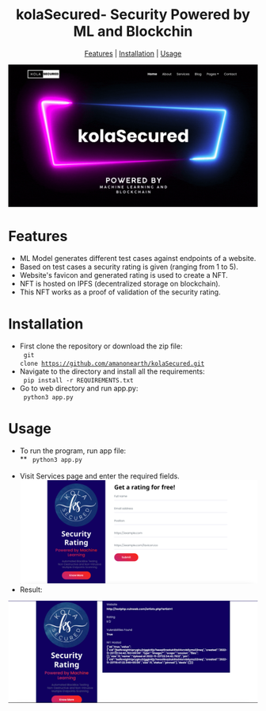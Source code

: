 <h1 align="center">kolaSecured- Security Powered by ML and Blockchin</h1>
<p align="center">
  <a href="#features">Features</a> |
  <a href="#installation">Installation</a> |
  <a href="#usage">Usage</a> 
</p>
<img src="images/kola.png" alt="kolaSecured"></a>

# Features

- ML Model generates different test cases against endpoints of a website.
- Based on test cases a security rating is given (ranging from 1 to 5).
- Website's favicon and generated rating is used to create a NFT.
- NFT is hosted on IPFS (decentralized storage on blockchain).
- This NFT works as a proof of validation of the security rating.

# Installation
- First clone the repository or download the zip file: <br>
<code> git clone https://github.com/amanonearth/kolaSecured.git </code>
- Navigate to the directory and install all the requirements: <br>
<code> pip install -r REQUIREMENTS.txt </code>
- Go to web directory and run app.py:<br>
<code> python3 app.py </code>

# Usage
- To run the program, run app file:<br>
** <code> python3 app.py </code> <br>
- Visit Services page and enter the required fields.
<img src="images/option.png" alt="options"></a>
- Result:
<p align="center"><A security Rating will be displayed with meta-data of hosted NFT on IPFS</p>
<img src="images/result.png" alt="NFT&result"></a>

